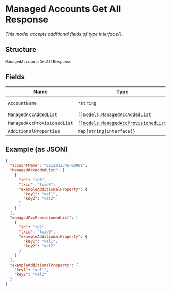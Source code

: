
# Managed Accounts Get All Response

*This model accepts additional fields of type interface{}.*

## Structure

`ManagedAccountsGetAllResponse`

## Fields

| Name | Type | Tags | Description |
|  --- | --- | --- | --- |
| `AccountName` | `*string` | Optional | Account Name |
| `ManagedAccAddedList` | [`[]models.ManagedAccAddedList`](../../doc/models/managed-acc-added-list.md) | Optional | - |
| `ManagedAccProvisionedList` | [`[]models.ManagedAccProvisionedList`](../../doc/models/managed-acc-provisioned-list.md) | Optional | - |
| `AdditionalProperties` | `map[string]interface{}` | Optional | - |

## Example (as JSON)

```json
{
  "accountName": "0212312345-00001",
  "ManagedAccAddedList": [
    {
      "id": "id6",
      "txid": "txid6",
      "exampleAdditionalProperty": {
        "key1": "val1",
        "key2": "val2"
      }
    }
  ],
  "managedAccProvisionedList": [
    {
      "id": "id2",
      "txid": "txid0",
      "exampleAdditionalProperty": {
        "key1": "val1",
        "key2": "val2"
      }
    }
  ],
  "exampleAdditionalProperty": {
    "key1": "val1",
    "key2": "val2"
  }
}
```

